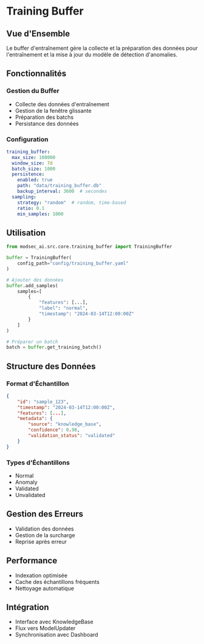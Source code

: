 # Training Buffer

## Vue d'Ensemble
Le buffer d'entraînement gère la collecte et la préparation des données pour l'entraînement et la mise à jour du modèle de détection d'anomalies.

## Fonctionnalités

### Gestion du Buffer
- Collecte des données d'entraînement
- Gestion de la fenêtre glissante
- Préparation des batchs
- Persistance des données

### Configuration
```yaml
training_buffer:
  max_size: 100000
  window_size: 7d
  batch_size: 1000
  persistence:
    enabled: true
    path: "data/training_buffer.db"
    backup_interval: 3600  # secondes
  sampling:
    strategy: "random"  # random, time-based
    ratio: 0.1
    min_samples: 1000
```

## Utilisation

```python
from modsec_ai.src.core.training_buffer import TrainingBuffer

buffer = TrainingBuffer(
    config_path="config/training_buffer.yaml"
)

# Ajouter des données
buffer.add_samples(
    samples=[
        {
            "features": [...],
            "label": "normal",
            "timestamp": "2024-03-14T12:00:00Z"
        }
    ]
)

# Préparer un batch
batch = buffer.get_training_batch()
```

## Structure des Données

### Format d'Échantillon
```json
{
    "id": "sample_123",
    "timestamp": "2024-03-14T12:00:00Z",
    "features": [...],
    "metadata": {
        "source": "knowledge_base",
        "confidence": 0.98,
        "validation_status": "validated"
    }
}
```

### Types d'Échantillons
- Normal
- Anomaly
- Validated
- Unvalidated

## Gestion des Erreurs
- Validation des données
- Gestion de la surcharge
- Reprise après erreur

## Performance
- Indexation optimisée
- Cache des échantillons fréquents
- Nettoyage automatique

## Intégration
- Interface avec KnowledgeBase
- Flux vers ModelUpdater
- Synchronisation avec Dashboard 